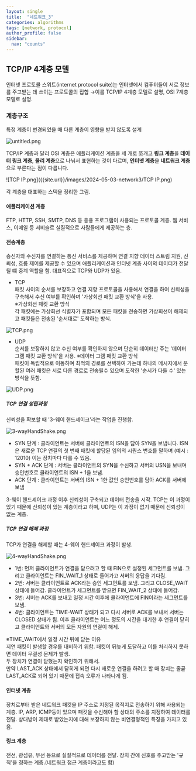 ```yaml
---
layout: single
title:  "네트워크_3"
categories: algorithms
tags: [network, protocol]
author_profile: false
sidebar:
  nav: "counts"
---
```

## TCP/IP 4계층 모델
인터넷 프로토콜 스위트(internet protocol suite)는 인터넷에서 컴퓨터들이 서로 정보를 주고받는 데 쓰이는 프로토콜의 집합
→이를 TCP/IP 4계층 모델로 설명, OSI 7계층 모델로 설명.

### 계층구조
특정 계층이 변경되었을 때 다른 계층이 영향을 받지 않도록 설계

![untitled.png]({{site.url}}/images/2024-05-03-network3/untitled.png)

TCP/IP 계층과 달리 OSI 계층은 애플리케이션 계층을 세 개로 쪼개고 **링크 계층**을 **데이터 링크 계층**, **물리 계층**으로 나눠서 표현하는 것이 다르며, **인터넷 계층**을
**네트워크 계층**으로 부른다는 점이 다릅니다.

![TCP IP.png]({{site.url}}/images/2024-05-03-network3/TCP IP.png)

각 계층을 대표하는 스택을 정리한 그림.

#### 애플리케이션 계층
FTP, HTTP, SSH, SMTP, DNS 등 응용 프로그램이 사용되는 프로토콜 계층. 웹 서비스, 이메일 등 서비슬르 실질적으로 사람들에게 제공하는 층.

#### 전송계층
송신자와 수신자를 연결하는  통신 서비스를 제공하며 연결 지향 데이터 스트림 지원, 신뢰성, 흐름 제어를 제공할 수 있으며 애플리케이션과 인터넷 계층 사이의 데이터가 전달될 떄 중계 역할을 함.
대표적으로 TCP와 UDP가 있음. 

- TCP<br>
패킷 사이의 순서를 보장하고 연결 지향 프로토콜을 사용해서 연결을 하여 신뢰성을 구축해서 수신 여부를 확인하며 '가상회선 패킷 교환 방식'을 사용.<br>
※가상회선 패킷 교환 방식<br>
  각 패킷에는 가상회선 식별자가 포함되며 모든 패킷을 전송하면 가상회선이 해제되고 패킷들은 전송된 '순서대로' 도착하는 방식.

![TCP.png]({{site.url}}/images/2024-05-03-network3/TCP.png)

- UDP<br>
순서를 보장하지 않고 수신 여부를 확인하지 않으며 단순히 데이터만 주는 '데이터그램 패킷 교환 방식'을 사용.
※데이터 그램 패킷 교환 방식<br>
패킷이 독립적으로 이동하며 최적의 경로를 선택하여 가는데 하나의 메시지에서 분할된 여러 패킷은 서로 다른 경로로 전송될수 있으며 도착한 '순서가 다들 수' 있는 방식을 뜻함.

![UDP.png]({{site.url}}/images/2024-05-03-network3/UDP.png)

##### TCP 연결 성립과정
신뢰성을 확보할 때 '3-웨이 핸드셰이크'라는 작업을 진행함.

![3-wayHandShake.png]({{site.url}}/images/2024-05-03-network3/3-wayHandShake.png)

- SYN 단계 : 클라이언트는 서버에 클라이언트의 ISN을 담아 SYN을 보냅니다. ISN은 새로운 TCP 연결의 첫 번째 패킷에 할당된 임의의 시퀀스 번호를 말하며 (예시 : 12010) 이는 장치마다 다를 수 있음.
- SYN + ACK 단계 : 서버는 클라이언트의 SYN을 수신하고 서버의 USN을 보내며 승인번호로 클라이언트의 ISN + 1을 보냄.
- ACK 단계 : 클라이언트는 서버의 ISN + 1한 값인 승인번호를 담아 ACK를 서버에 보냄

3-웨이 핸드셰이크 과정 이후 신뢰성이 구축되고 데이터 전송을 시작.
TCP는 이 과정이 있기 때문에 신뢰성이 있는 계층이라고 하며, UDP는 이 과정이 없기 때문에 신뢰성이 없는 계층.

##### TCP 연결 해제 과정
TCP가 연결을 해제할 때는 4-웨이 핸드셰이크 과정이 발생.

![4-wayHandShake.png]({{site.url}}/images/2024-05-03-network3/4wayHandShake.png)

- 1번: 먼저 클라이언트가 연결을 닫으려고 할 때 FIN으로 설정된 세그먼트를 보냄. 그리고 클라이언트는 FIN_WAIT_1 상태로 들어가고 서버의 응답을 기다림.
- 2번: 서버는 클라이언트로 ACK라는 승인 세그먼트를 보냄. 그리고 CLOSE_WAIT 상태에 들어감. 클라이언트가 세그먼트를 받으면 FIN_WAIT_2 상태에 들어감.
- 3번: 서버는 ACK를 보내고 일정 시간 이후에 클라이언트에 FIN이라는 세그먼트를 보냄.
- 4번: 클라이언트는 TIME-WAIT 상태가 되고 다시 서버로 ACK를 보내서 서버는 CLOSED 상태가 됨. 이후 클라이언트는 어느 정도의 시간을 대기한 후 연결이 닫히고 클라이언트와 서버의 모든 자원의 연결이 해제.

※TIME_WAIT에서 일정 시간 뒤에 닫는 이유<br>
지연 패킷이 발생할 경우를 대비하기 위함. 패킷이 뒤늦게 도달하고 이를 처리하지 못하면 데이터 무결성 문제가 발생.<br>
두 장치가 연결이 닫혔는지 확인하기 위해서.<br> 만약 LAST_ACK 상태에서 닫히게 되면 다시 새로운 연결을 하려고 할 때 장치는 줄곧 LAST_ACK로 되어 있기 때문에 접속 오류가 나타나게 됨.

#### 인터넷 계층
장치로부터 받은 네트워크 패킷을 IP 주소로 지정된 목적지로 전송하기 위해 사용되는 계층. IP, ARP, ICMP등이 있으며 패킷을 수신해야 할 상대의 주소를 지정하여 데이터를 전달. 상대방이 제대로 받았는지에 대해 보장하지 않는 비연결형적인 특징을 가지고 있음.

#### 링크 계층
전선, 광섬유, 무선 등으로 실질적으로 데이터를 전달. 장치 간에 신호를 주고받는 '규칙'을 정하는 계층.(네트워크 접근 계층이라고도 함)


